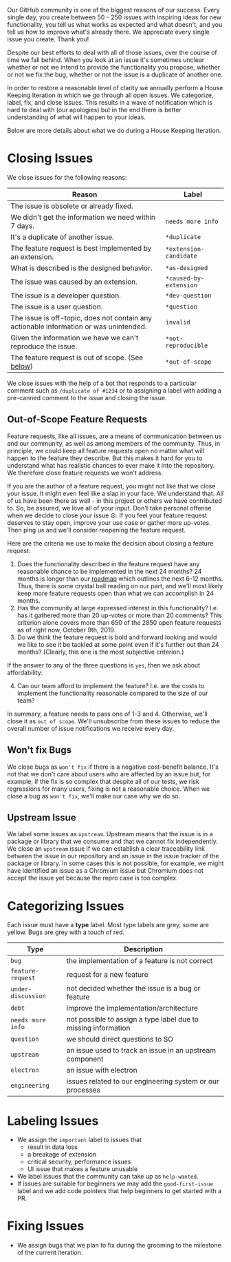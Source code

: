 Our GitHub community is one of the biggest reasons of our success. Every single day, you create between 50 - 250 issues with inspiring ideas for new functionality, you tell us what works as expected and what doesn't, and you tell us how to improve what's already there. We appreciate every single issue you create. Thank you!

Despite our best efforts to deal with all of those issues, over the course of time we fall behind. When you look at an issue it's sometimes unclear whether or not we intend to provide the functionality you propose, whether or not we fix the bug, whether or not the issue is a duplicate of another one.

In order to restore a reasonable level of clarity we annually perform a House Keeping Iteration in which we go through all open issues. We categorize, label, fix, and close issues. This results in a wave of notification which is hard to deal with (our apologies) but in the end there is better understanding of what will happen to your ideas.

Below are more details about what we do during a House Keeping Iteration.

# Closing Issues

We close issues for the following reasons:

|Reason|Label|
|---|---|
|The issue is obsolete or already fixed. ||
|We didn't get the information we need within 7 days. | `needs more info`|
|It's a duplicate of another issue. | `*duplicate`|
|The feature request is best implemented by an extension.| `*extension-candidate`|
|What is described is the designed behavior. | `*as-designed`|
|The issue was caused by an extension.| `*caused-by-extension`|
|The issue is a developer question.| `*dev-question`|
|The issue is a user question.| `*question`|
|The issue is off-topic, does not contain any actionable information or was unintended.| `invalid`|
|Given the information we have we can't reproduce the issue. | `*not-reproducible`|
|The feature request is out of scope. (See [below](#out-of-scope-feature-requests)) | `*out-of-scope`|

We close issues with the help of a bot that responds to a particular comment such as `/duplicate of #1234` or to assigning a label with adding a pre-canned comment to the issue and closing the issue.

## Out-of-Scope Feature Requests

Feature requests, like all issues, are a means of communication between us and our community, as well as among members of the community. Thus, in principle, we could keep all feature requests open no matter what will happen to the feature they describe. But this makes it hard for you to understand what has realistic chances to ever make it into the repository. We therefore close feature requests we won't address. 

If you are the author of a feature request, you might not like that we close your issue. It might even feel like a slap in your face. We understand that. All of us have been there as well - in this project or others we have contributed to. So, be assured, we love all of your input. Don't take personal offense when we decide to close your issue :peace_symbol:. If you feel your feature request deserves to stay open, improve your use case or gather more up-votes. Then ping us and we'll consider reopening the feature request.

Here are the criteria we use to make the decision about closing a feature request:
1. Does the functionality described in the feature request have any reasonable chance to be implemented in the next 24 months? 24 months is longer than our [roadmap](https://github.com/Microsoft/vscode/wiki/Roadmap) which outlines the next 6-12 months. Thus, there is some crystal ball reading on our part, and we'll most likely keep more feature requests open than what we can accomplish in 24 months.
2. Has the community at large expressed interest in this functionality? I.e. has it gathered more than 20 up-votes or more than 20 comments? This criterion alone covers more than 650 of the 2850 open feature requests as of right now, October 9th, 2019. 
3. Do we think the feature request is bold and forward looking and would we like to see it be tackled at some point even if it's further out than 24 months? (Clearly, this one is the most subjective criterion.)

If the answer to any of the three questions is `yes`, then we ask about affordability:

4. Can our team afford to implement the feature? I.e. are the costs to implement the functionality reasonable compared to the size of our team?

In summary, a feature needs to pass one of 1-3 and 4. Otherwise, we'll close it as `out of scope`. We'll unsubscribe from these issues to reduce the overall number of issue notifications we receive every day.

## Won't fix Bugs

We close bugs as `won't fix` if there is a negative cost-benefit balance. It's not that we don't care about users who are affected by an issue but, for example, if the fix is so complex that despite all of our tests, we risk regressions for many users, fixing is not a reasonable choice. When we close a bug as `won't fix`, we'll make our case why we do so.

## Upstream Issue

We label some issues as `upstream`. Upstream means that the issue is in a package or library that we consume and that we cannot fix independently. We close an `upstream` issue if we can establish a clear traceability link between the issue in our repository and an issue in the issue tracker of the package or library. In some cases this is not possible, for example, we might have identified an issue as a Chromium issue but Chromium does not accept the issue yet because the repro case is too complex.

# Categorizing Issues

Each issue must have a **type** label. Most type labels are grey, some are yellow. Bugs are grey with a touch of red.

|Type|Description|
|---|---|
|`bug` | the implementation of a feature is not correct|
|`feature-request` | request for a new feature|
|`under-discussion` | not decided whether the issue is a bug or feature|
|`debt` | improve the implementation/architecture|
|`needs more info` | not possible to assign a type label due to missing information|
|`question` | we should direct questions to SO|
|`upstream` | an issue used to track an issue in an upstream component|
|`electron` | an issue with electron|
|`engineering` | issues related to our engineering system or our processes|

# Labeling Issues

- We assign the `important` label to issues that
  - result in data loss
  - a breakage of extension
  - critical security, performance issues
  - UI issue that makes a feature unusable
- We label issues that the community can take up as `help-wanted`.
- If issues are suitable for beginners we may add the `good-first-issue` label and we add code pointers that help beginners to get started with a PR.

# Fixing Issues

- We assign bugs that we plan to fix during the grooming to the milestone of the current iteration.
